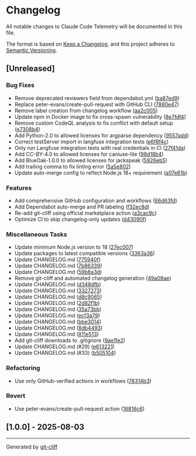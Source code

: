 # Changelog

All notable changes to Claude Code Telemetry will be documented in this file.

The format is based on [Keep a Changelog](https://keepachangelog.com/en/1.0.0/),
and this project adheres to [Semantic Versioning](https://semver.org/spec/v2.0.0.html).

## [Unreleased]

### Bug Fixes

- Remove deprecated reviewers field from dependabot.yml ([ba87ed9](https://github.com/lainra/claude-code-telemetry/commit/ba87ed91da9a1db1c2a6be8ea3bbe42717874a84))
- Replace peter-evans/create-pull-request with GitHub CLI ([7880e47](https://github.com/lainra/claude-code-telemetry/commit/7880e47a4ec8a3ff924b53c98f5896e8244885c9))
- Remove label creation from changelog workflow ([aa2c005](https://github.com/lainra/claude-code-telemetry/commit/aa2c005fa6117d32f5a1922b329a02c8fe793613))
- Update npm in Docker image to fix cross-spawn vulnerability ([8e7fdf4](https://github.com/lainra/claude-code-telemetry/commit/8e7fdf4fbc9f6667dbeb6c2ddf59d05db9b60518))
- Remove custom CodeQL analysis to fix conflict with default setup ([e7308b4](https://github.com/lainra/claude-code-telemetry/commit/e7308b4cec5e9237f9c23339204b352e5f92f3c1))
- Add Python-2.0 to allowed licenses for argparse dependency ([9557add](https://github.com/lainra/claude-code-telemetry/commit/9557add65d27f368ad31c4eae19851c5692d879a))
- Correct testServer import in langfuse integration tests ([e6f8f4c](https://github.com/lainra/claude-code-telemetry/commit/e6f8f4c99e55e122511dbfd3125fad05afdb090e))
- Only run Langfuse integration tests with real credentials in CI ([27f41da](https://github.com/lainra/claude-code-telemetry/commit/27f41da8390c92556bd88d06753db5eb29073184))
- Add CC-BY-4.0 to allowed licenses for caniuse-lite ([98d18b4](https://github.com/lainra/claude-code-telemetry/commit/98d18b45b9241efefb342d3fb13e88f7fb201275))
- Add BlueOak-1.0.0 to allowed licenses for jackspeak ([5926eb5](https://github.com/lainra/claude-code-telemetry/commit/5926eb5bbde67859e849eff9384b1ce68c2483a8))
- Add trailing comma to fix linting error ([5a5e802](https://github.com/lainra/claude-code-telemetry/commit/5a5e802167f2369a089625be4a49fefb111baa38))
- Update auto-merge config to reflect Node.js 18+ requirement ([a07e81b](https://github.com/lainra/claude-code-telemetry/commit/a07e81b628b7643f0c474511fc2e7186ad30995c))

### Features

- Add comprehensive GitHub configuration and workflows ([66d63fd](https://github.com/lainra/claude-code-telemetry/commit/66d63fd5115399ae787c0d1b35d669ad181c7f25))
- Add Dependabot auto-merge and PR labeling ([f32ec8d](https://github.com/lainra/claude-code-telemetry/commit/f32ec8dcef3744a243628cd47f30709ecc3878d9))
- Re-add git-cliff using official marketplace action ([a3cac9c](https://github.com/lainra/claude-code-telemetry/commit/a3cac9cc1140817a5b86ef7c60730dd84bd89351))
- Optimize CI to skip changelog-only updates ([d43090f](https://github.com/lainra/claude-code-telemetry/commit/d43090f131ef2edd956a96524976f1d1d27e8f36))

### Miscellaneous Tasks

- Update minimum Node.js version to 18 ([27ec007](https://github.com/lainra/claude-code-telemetry/commit/27ec007091f94fbbbb59269f2c004d581b427392))
- Update packages to latest compatible versions ([3363a36](https://github.com/lainra/claude-code-telemetry/commit/3363a368201d6c5b24b656788d53c47a48f9e6dc))
- Update CHANGELOG.md ([775940f](https://github.com/lainra/claude-code-telemetry/commit/775940fd0a2413031007af9c5f3b0d3cf114f69a))
- Update CHANGELOG.md ([7b86339](https://github.com/lainra/claude-code-telemetry/commit/7b86339f6e67046b42c0652dd6312f4ca21c9b76))
- Update CHANGELOG.md ([59b8a3d](https://github.com/lainra/claude-code-telemetry/commit/59b8a3db782daf79eb7005396fee5a81fce48d84))
- Remove git-cliff and automated changelog generation ([49a08ae](https://github.com/lainra/claude-code-telemetry/commit/49a08aee8aecf2a5390ddaf9fb1c56f15dba46f9))
- Update CHANGELOG.md ([d348dfb](https://github.com/lainra/claude-code-telemetry/commit/d348dfb76a465cb2e5396ce83055b60c7d69189b))
- Update CHANGELOG.md ([3327273](https://github.com/lainra/claude-code-telemetry/commit/3327273258a8feb2ff24beff0d5fa5a21b7fb323))
- Update CHANGELOG.md ([d8c9065](https://github.com/lainra/claude-code-telemetry/commit/d8c9065f04c20f25fe44ff55ceeb9fbe14b71571))
- Update CHANGELOG.md ([2d82f1b](https://github.com/lainra/claude-code-telemetry/commit/2d82f1bfb8f0c5d00202b8712e514773b0c16b9a))
- Update CHANGELOG.md ([35a73bb](https://github.com/lainra/claude-code-telemetry/commit/35a73bb4f51e91c417b53215e8a6032b1b298c7b))
- Update CHANGELOG.md ([ecf3a79](https://github.com/lainra/claude-code-telemetry/commit/ecf3a79ed70943d38ce6e92ff11a8895b077154b))
- Update CHANGELOG.md ([bbe3014](https://github.com/lainra/claude-code-telemetry/commit/bbe3014fade492d992e793bc77431786c3fb2df0))
- Update CHANGELOG.md ([8db4493](https://github.com/lainra/claude-code-telemetry/commit/8db44933cba825a9004fb5a29e4029d31bceb75e))
- Update CHANGELOG.md ([811e513](https://github.com/lainra/claude-code-telemetry/commit/811e513e01601a690914a05cf4027ec02f19dc74))
- Add git-cliff downloads to .gitignore ([9ae1fe2](https://github.com/lainra/claude-code-telemetry/commit/9ae1fe23d0ff81e8a945ddd02fe89f8de4ebe2ca))
- Update CHANGELOG.md (#29) ([e613221](https://github.com/lainra/claude-code-telemetry/commit/e61322176e053e6b183247c4f65e645378e3f3c4))
- Update CHANGELOG.md (#33) ([b505104](https://github.com/lainra/claude-code-telemetry/commit/b505104fa2543d8173cdd31515b6e3f163d24df8))

### Refactoring

- Use only GitHub-verified actions in workflows ([78314b3](https://github.com/lainra/claude-code-telemetry/commit/78314b34590007ceadd3d01a95cc0793d9a90de1))

### Revert

- Use peter-evans/create-pull-request action ([16816c6](https://github.com/lainra/claude-code-telemetry/commit/16816c662854b63f8dc42719a11081bf07af4a32))

## [1.0.0] - 2025-08-03

---
Generated by [git-cliff](https://github.com/orhun/git-cliff)
